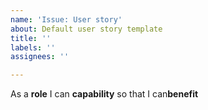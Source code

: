 ```yaml
---
name: 'Issue: User story'
about: Default user story template
title: ''
labels: ''
assignees: ''

---
```


As a **role** I can **capability** so that I can**benefit**

